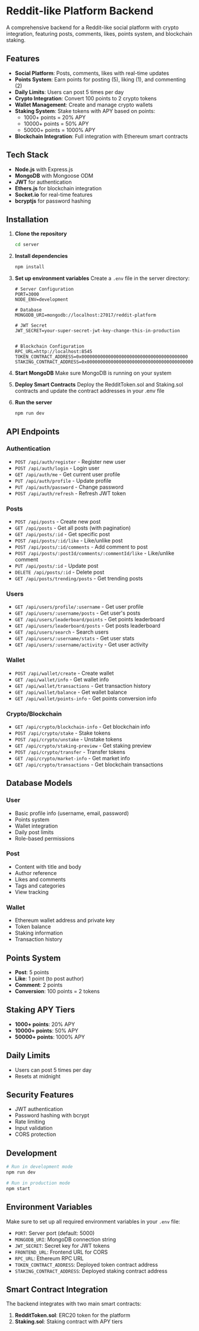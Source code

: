 # Reddit-like Platform Backend

A comprehensive backend for a Reddit-like social platform with crypto integration, featuring posts, comments, likes, points system, and blockchain staking.

## Features

- **Social Platform**: Posts, comments, likes with real-time updates
- **Points System**: Earn points for posting (5), liking (1), and commenting (2)
- **Daily Limits**: Users can post 5 times per day
- **Crypto Integration**: Convert 100 points to 2 crypto tokens
- **Wallet Management**: Create and manage crypto wallets
- **Staking System**: Stake tokens with APY based on points:
  - 1000+ points = 20% APY
  - 10000+ points = 50% APY
  - 50000+ points = 1000% APY
- **Blockchain Integration**: Full integration with Ethereum smart contracts

## Tech Stack

- **Node.js** with Express.js
- **MongoDB** with Mongoose ODM
- **JWT** for authentication
- **Ethers.js** for blockchain integration
- **Socket.io** for real-time features
- **bcryptjs** for password hashing

## Installation

1. **Clone the repository**
   ```bash
   cd server
   ```

2. **Install dependencies**
   ```bash
   npm install
   ```

3. **Set up environment variables**
   Create a `.env` file in the server directory:
   ```env
   # Server Configuration
   PORT=3000
   NODE_ENV=development

   # Database
   MONGODB_URI=mongodb://localhost:27017/reddit-platform

   # JWT Secret
   JWT_SECRET=your-super-secret-jwt-key-change-this-in-production


   # Blockchain Configuration
   RPC_URL=http://localhost:8545
   TOKEN_CONTRACT_ADDRESS=0x0000000000000000000000000000000000000000
   STAKING_CONTRACT_ADDRESS=0x0000000000000000000000000000000000000000
   ```

4. **Start MongoDB**
   Make sure MongoDB is running on your system

5. **Deploy Smart Contracts**
   Deploy the RedditToken.sol and Staking.sol contracts and update the contract addresses in your .env file

6. **Run the server**
   ```bash
   npm run dev
   ```

## API Endpoints

### Authentication
- `POST /api/auth/register` - Register new user
- `POST /api/auth/login` - Login user
- `GET /api/auth/me` - Get current user profile
- `PUT /api/auth/profile` - Update profile
- `PUT /api/auth/password` - Change password
- `POST /api/auth/refresh` - Refresh JWT token

### Posts
- `POST /api/posts` - Create new post
- `GET /api/posts` - Get all posts (with pagination)
- `GET /api/posts/:id` - Get specific post
- `POST /api/posts/:id/like` - Like/unlike post
- `POST /api/posts/:id/comments` - Add comment to post
- `POST /api/posts/:postId/comments/:commentId/like` - Like/unlike comment
- `PUT /api/posts/:id` - Update post
- `DELETE /api/posts/:id` - Delete post
- `GET /api/posts/trending/posts` - Get trending posts

### Users
- `GET /api/users/profile/:username` - Get user profile
- `GET /api/users/:username/posts` - Get user's posts
- `GET /api/users/leaderboard/points` - Get points leaderboard
- `GET /api/users/leaderboard/posts` - Get posts leaderboard
- `GET /api/users/search` - Search users
- `GET /api/users/:username/stats` - Get user stats
- `GET /api/users/:username/activity` - Get user activity

### Wallet
- `POST /api/wallet/create` - Create wallet
- `GET /api/wallet/info` - Get wallet info
- `GET /api/wallet/transactions` - Get transaction history
- `GET /api/wallet/balance` - Get wallet balance
- `GET /api/wallet/points-info` - Get points conversion info

### Crypto/Blockchain
- `GET /api/crypto/blockchain-info` - Get blockchain info
- `POST /api/crypto/stake` - Stake tokens
- `POST /api/crypto/unstake` - Unstake tokens
- `GET /api/crypto/staking-preview` - Get staking preview
- `POST /api/crypto/transfer` - Transfer tokens
- `GET /api/crypto/market-info` - Get market info
- `GET /api/crypto/transactions` - Get blockchain transactions

## Database Models

### User
- Basic profile info (username, email, password)
- Points system
- Wallet integration
- Daily post limits
- Role-based permissions

### Post
- Content with title and body
- Author reference
- Likes and comments
- Tags and categories
- View tracking

### Wallet
- Ethereum wallet address and private key
- Token balance
- Staking information
- Transaction history

## Points System

- **Post**: 5 points
- **Like**: 1 point (to post author)
- **Comment**: 2 points
- **Conversion**: 100 points = 2 tokens

## Staking APY Tiers

- **1000+ points**: 20% APY
- **10000+ points**: 50% APY
- **50000+ points**: 1000% APY

## Daily Limits

- Users can post 5 times per day
- Resets at midnight

## Security Features

- JWT authentication
- Password hashing with bcrypt
- Rate limiting
- Input validation
- CORS protection


## Development

```bash
# Run in development mode
npm run dev

# Run in production mode
npm start
```

## Environment Variables

Make sure to set up all required environment variables in your `.env` file:

- `PORT`: Server port (default: 5000)
- `MONGODB_URI`: MongoDB connection string
- `JWT_SECRET`: Secret key for JWT tokens
- `FRONTEND_URL`: Frontend URL for CORS
- `RPC_URL`: Ethereum RPC URL
- `TOKEN_CONTRACT_ADDRESS`: Deployed token contract address
- `STAKING_CONTRACT_ADDRESS`: Deployed staking contract address

## Smart Contract Integration

The backend integrates with two main smart contracts:

1. **RedditToken.sol**: ERC20 token for the platform
2. **Staking.sol**: Staking contract with APY tiers



